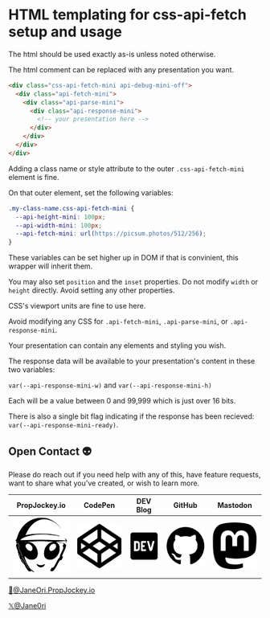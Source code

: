 # HTML templating for css-api-fetch setup and usage

The html should be used exactly as-is unless noted otherwise.

The html comment can be replaced with any presentation you want.

```html
<div class="css-api-fetch-mini api-debug-mini-off">
  <div class="api-fetch-mini">
    <div class="api-parse-mini">
      <div class="api-response-mini">
        <!-- your presentation here -->
      </div>
    </div>
  </div>
</div>
```

Adding a class name or style attribute to the outer `.css-api-fetch-mini` element is fine.

On that outer element, set the following variables:

```css
.my-class-name.css-api-fetch-mini {
  --api-height-mini: 100px;
  --api-width-mini: 100px;
  --api-fetch-mini: url(https://picsum.photos/512/256);
}
```
These variables can be set higher up in DOM if that is convinient, this wrapper will inherit them.

You may also set `position` and the `inset` properties. Do not modify `width` or `height` directly. Avoid setting any other properties.

CSS's viewport units are fine to use here.

Avoid modifying any CSS for `.api-fetch-mini`, `.api-parse-mini`, or `.api-response-mini`.

Your presentation can contain any elements and styling you wish.

The response data will be available to your presentation's content in these two variables:

`var(--api-response-mini-w)` and `var(--api-response-mini-h)`

Each will be a value between 0 and 99,999 which is just over 16 bits.

There is also a single bit flag indicating if the response has been recieved: `var(--api-response-mini-ready)`.

## Open Contact 👽

Please do reach out if you need help with any of this, have feature requests, want to share what you've created, or wish to learn more.

| PropJockey.io | CodePen | DEV Blog | GitHub | Mastodon |
| --- | --- | --- | --- | --- |
| [![PropJockey.io](https://raw.githubusercontent.com/propjockey/propjockey-brand/main/external-social/100px/propjockey-lines.svg)](https://propjockey.io) | [![CodePen](https://raw.githubusercontent.com/propjockey/propjockey-brand/main/external-social/100px/codepen.svg)](https://codepen.io/propjockey) | [![DEV Blog](https://raw.githubusercontent.com/propjockey/propjockey-brand/main/external-social/100px/dev.svg)](https://dev.to/janeori) | [![GitHub](https://raw.githubusercontent.com/propjockey/propjockey-brand/main/external-social/100px/github.svg)](https://github.com/propjockey) | [![Mastodon](https://raw.githubusercontent.com/propjockey/propjockey-brand/main/external-social/100px/mastodon.svg)](https://front-end.social/@JaneOri) |


[🦋@JaneOri.PropJockey.io](https://bsky.app/profile/janeori.propjockey.io)

[𝕏@Jane0ri](https://x.com/jane0ri)
